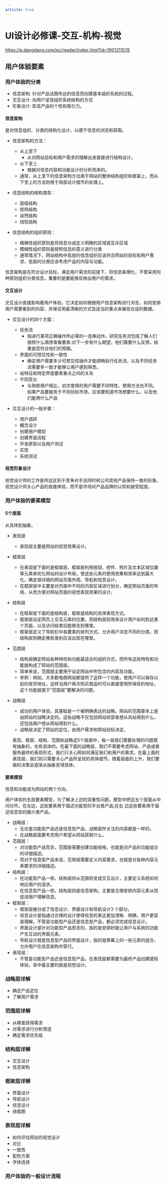```yaml
---
article: true
---
```


# UI设计必修课-交互-机构-视觉

<https://e.dangdang.com/pc/reader/index.html?id=1901211576>

## 用户体验要素

### 用户体验的分类

- 信息架构: 针对产品试图传达的信息而创建基本组织系统的过程。
- 交互设计: 向用户呈现组织系统结构的方式
- 形象设计: 彰显产品的个性和吸引力。

#### 信息架构

是对信息组织、分类的结构化设计，以便于信息的浏览和获取。

- 信息架构的方法：
  - 从上至下
    - 从对网站目标和用户需求的理解出发直接进行结构设计。
  - 从下至上
    - 根据对信息内容和功能设计的分析而来的。
  - 通常，从上至下的信息架构方法用于网站的整体结构组织和框架上，而从下至上的方法则用于局部设计细节的处理上。

- 信息结构的结构类型：
  - 层级结构
  - 矩阵结构
  - 自然结构
  - 线性结构

- 信息结构的组织原则：
  - 精确性组织原则是将信息分成定义明确的区域或互斥区域
  - 模糊性组织原则是按照信息的意义进行分类
  - 通常情况下，网站结构中高层的信息组织应该符合网站的目标和用户需求，低层的分类应该考虑产品的内容与功能。

信息架构是在符合设计目标，满足用户需求的前提下，将信息条理化，不管采用何种原则组织分类信息，重要的是要能够反映出用户的需求。

#### 交互设计

交互设计直接影响着用户体验，它决定如何根据用户信息架构进行浏览，如何安排用户需要看到的内容，并保证用最清晰的方式及适当的重点来展现合适的数据。

- 交互设计的四个方面：
  - 任务流
    - 指进行某项正确操作所必需的一连串动作。研究任务流包括了解人们按照什么顺序查看要素:对下一步有什么期望，他们需要什么反馈，结果是否符合他们的预期。
  - 界面的可预见性和一致性
    - 确定用户需要多少可预见性操作才能顺畅执行任务流，以及不同任务流需要多一致才能够让用户感到熟悉。
  - 站特征和特定界面要素重点之间的关系
  - 不同受众
    - 与熟练用户相比，初次使用的用户需要不同特性，使用方法也不同。如果产品要服务于不同目标市场，应该要知道市场想要什么，以及他们能用什么产品

- 交互设计的一般步骤：
  - 用户调研
  - 概念设计
  - 创建用户模型
  - 创建界面流程
  - 开发原型以及用户测试
  - 实现
  - 系统测试

#### 视觉形象设计

视觉设计师的工作是传达区别于竞争对手且同时和公司其他产品保持一致的形象。视觉设计师关心产品的直接体验，而不是市场对产品品牌的认知和接受程度。

### 用户体验的要素模型

#### 5个层面

从具体到抽象。

- 表现层
  - 表现层主要是网站的视觉效果设计。
- 框架层
  - 在表现层下面的是框架层，框架层利用按钮、控件、照片及文本区域位置等元素来优化网站的设计布局，使这些元素的使用效果和效率达到最大化，确定很详细的网站页面外观、导航和信息设计。
  - 在框架层中主要是对页面中不同的内容区域进行划分，确定网站页面的布局，从而方便对网站页面的视觉表现效果的设计。
- 结构层
  - 在框架层下面的是结构层，框架是结构的具体表现方式。
  - 框架层设定网页上交互元素的位置，而结构层则用来设计用户如何到达某个页面，以及访问结束后能够去到哪里。
  - 框架层定义了导航栏中各要素的排列方式，允许用户浏览不同的分类，而结构层则确定哪些类别应该出现在哪里。
- 范围层
  - 结构层确定网站各种特性和功能最适合的组织方式，而所有这些特性和功能就构成了网站的范围层。
  - 简单来说，范围层主要用于设定网站中所包含的内容及功能。
  - 举例：例如，大多数电商网站都提供了这样一个功能，使用户可以保存以前的收货地址，这样当用户再次购买商品时可以直接使用所保存的地址，这个功能就属于“范围层”要解决的问题。
- 战略层
  - 成功的用户体验，其基础是一个被明确表达的战略。网站的范围基本上是由网站的战略决定的。这些战略不仅包括网站经营者想从风站得到什么，还包括用户想从网站得到什么。
  - 战略层决定了网站的定位，由用户需求和网站目标决定。

  表现、框架、结构、范围和战略这5个层面中，每一层我们需要处理的问题既有抽象的，也有具体的。在最下面的战略层，我们不需要考虑网站、产品或者服务最终的表现形式，我们只关心网如何满足我们和用户的需求。在最上面的表现层，我们则只需要关心产品所呈现的具体细节。随着层面的上升，我们要做的决策会逐渐从抽象变得具体。

#### 要素模型

信息和功能成为网站的两个方向。

用户体验的五层要素模型，为了解决上述的双重性问题，模型中把这五个层面从中间分开。在左边，这些要素用于描述功能型的平台类产品;在右  边这些要素用于描述信息型的媒介类产品。

- 战略层：
  - 无论是功能型产品还是信息型产品，战略层所关注的内容都是一样的。
  - 在战略层面要考虑用户希望从网站获取什么。
- 范围层：
  - 对功能型产品而言，范围层需要创建功能规格，也就是对产品的功能组合的详细描述。
  - 而对于信息型产品来说，范用层需要定义内容需求，也就是对各种内容元素要求的详细描述。
- 结构层：
  - 在功能型产品一侧，结构层将从范围转变成交互设计，主要定义系统如何响应用户的请求。
  - 在信息型产品一侧，结构层则是信息架构，主要是合理安排内容元素从而促进用户理解信息。
- 框架层：
  - 框架层被分成了信息设计、界面设计和导航设计3 个部分。
  - 信息设计是指通过合理的设计使得信息的表达更加清晰、明确，用户更容易理解。不管是功能型产品还是信息型产品，都必须完成信息设计。
  - 界面设计是针对功能型产品而言的，指的是安排好能让用户与系统的功能产生互动的界面元素。
  - 导航设计就是信息型产品的界面设计，指的是屏幕上的一些元索的组合，允许用户在信息架构中穿行。
- 表现层：
  - 不管是功能型产品还是信息型产品，在表现层都需要为最终产品创建感知体验，其中最主要的就是视觉设计。

### 战略层详解

- 确定产品定位
- 了解用户需求

### 范围层详解

- 从哪里获得需求
- 对需求进行分析筛选
- 确定需求优先级

### 结构层详解

- 交互设计
- 信息架构

### 框架层详解

- 界面设计
- 导航设计
- 信息设计
- 线框图

### 表现层详解

- 如何评估网站的视觉设计
- 对比
- 一致性
- 配色方案
- 字体选择

### 用户体验的一般设计流程
